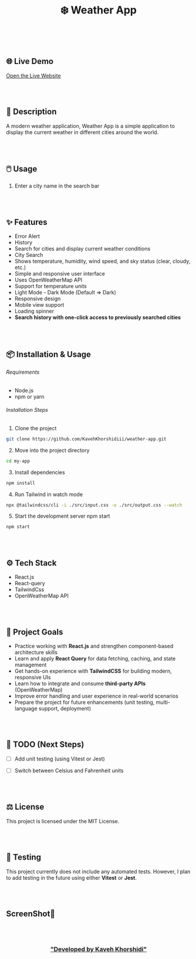 <h1 align="center">❄️ Weather App </h1>


<br/>
<br/>
<br/>


## 🌐 Live Demo  
[Open the Live Website](https://weather-app-five-chi-91.vercel.app/)


<br/>
<br/>


## 📄 Description
A modern weather application, Weather App is a simple application to display the current weather in different cities around the world.


<br/>
<br/>


## 🖱️ Usage
1. Enter a city name in the search bar


<br/>
<br/>


## ✨ Features

- Error Alert
- History
- Search for cities and display current weather conditions
- City Search
- Shows temperature, humidity, wind speed, and sky status (clear, cloudy, etc.)
- Simple and responsive user interface
- Uses OpenWeatherMap API
- Support for temperature units
- Light Mode - Dark Mode (Default => Dark)
- Responsive design 
- Mobile view support
- Loading spinner
- **Search history with one-click access to previously searched cities**


<br/>
<br/>


## 📦 Installation & Usage

###### Requirements 
- Node.js 
- npm or yarn

###### Installation Steps 

1. Clone the project 
```bash
git clone https://github.com/KavehKhorshidiii/weather-app.git
```
2. Move into the project directory
```bash
cd my-app
```
3. Install dependencies
```bash
npm install
```
4. Run Tailwind in watch mode
```bash
npx @tailwindcss/cli -i ./src/input.css -o ./src/output.css --watch
```
5. Start the development server
npm start
```bash
npm start
```


<br/>
<br/>


## ⚙️ Tech Stack
- React.js
- React-query
- TailwindCss
- OpenWeatherMap API


<br/>
<br/>


## 🎯 Project Goals
- Practice working with **React.js** and strengthen component-based architecture skills  
- Learn and apply **React Query** for data fetching, caching, and state management  
- Get hands-on experience with **TailwindCSS** for building modern, responsive UIs  
- Learn how to integrate and consume **third-party APIs** (OpenWeatherMap)  
- Improve error handling and user experience in real-world scenarios  
- Prepare the project for future enhancements (unit testing, multi-language support, deployment)  


<br/>
<br/>


## 📌 TODO (Next Steps)

- [ ] Add unit testing (using Vitest or Jest)
- [ ] Switch between Celsius and Fahrenheit units


<br/>
<br/>


## ⚖️ License
This project is licensed under the MIT License.


<br/>
<br/>


## 🧪 Testing
This project currently does not include any automated tests. However, I plan to add testing in the future using either **Vitest** or **Jest**.


<br/>
<br/>


## ScreenShot🌌


<br/>
<br/>


<h3 align="center">

<a href="https://github.com/Kaveh-Khorshidi" >
"Developed  by  Kaveh Khorshidi"
</a>

</h3>

